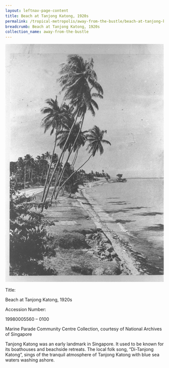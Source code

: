 ```yaml
---
layout: leftnav-page-content
title: Beach at Tanjong Katong, 1920s
permalink: /tropical-metropolis/away-from-the-bustle/beach-at-tanjong-katong-1920s/
breadcrumb: Beach at Tanjong Katong, 1920s
collection_name: away-from-the-bustle
---
```


![Beach at Tanjong Katong, 1920s](/images/Sub3-9.jpg)
<div class="custom-caption style-two">
<div><p>Title:</p><p>Beach at Tanjong Katong, 1920s</p></div>
<div><p>Accession Number:</p><p>19980005560 – 0100</p></div>
<div>Marine Parade Community Centre Collection, courtesy of National Archives of Singapore</div>
</div>

Tanjong Katong was an early landmark in Singapore. It used to be known for its boathouses and beachside retreats. The local folk song, “Di-Tanjong Katong”, sings of the tranquil atmosphere of Tanjong Katong with blue sea waters washing ashore.




